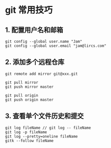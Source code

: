 # git 常用技巧

## 1. 配置用户名和邮箱
```
git config --global user.name "Jam"
git config --global user.email "jam@lircs.com"
```

## 2. 添加多个远程仓库
```
git remote add mirror git@xxx.git

git pull mirror
git push mirror master

git pull origin
git push origin master
```

## 3. 查看单个文件历史和提交
```
git log fileName // git log -- fileName
git log -p fileName
git log --pretty=oneline fileName
gitk --follow fileName
```